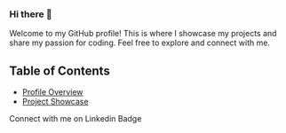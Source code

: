 ### Hi there 👋
Welcome to my GitHub profile! This is where I showcase my projects and share my passion for coding. Feel free to explore and connect with me.

## Table of Contents
- [Profile Overview](#profile-overview)
- [Project Showcase](#project-showcase)

<!--
**KseniiaLk/KseniiaLK** is a ✨ _special_ ✨ repository because its `README.md` (this file) appears on your GitHub profile.

Here are some ideas to get you started:

- 🔭 I’m currently working on ...
- 🌱 I’m currently learning ...
- 👯 I’m looking to collaborate on ...
- 🤔 I’m looking for help with ...
- 💬 Ask me about ...
- 📫 How to reach me: ...
- 😄 Pronouns: ...
- ⚡ Fun fact: ...
-->

Connect with me on Linkedin Badge
